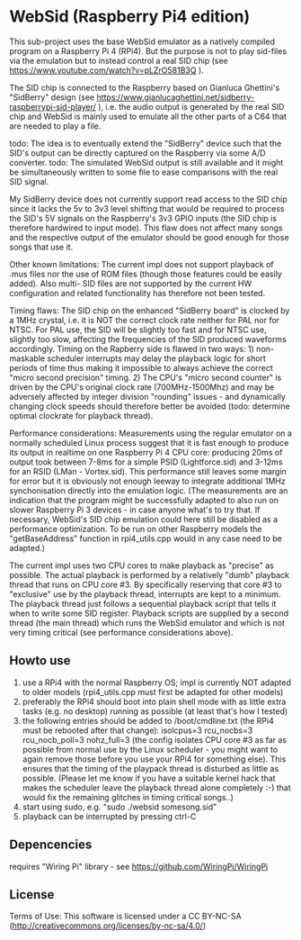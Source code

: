 # WebSid (Raspberry Pi4 edition)

This sub-project uses the base WebSid emulator as a natively compiled program on a 
Raspberry Pi 4 (RPi4). But the purpose is not to play sid-files via the emulation 
but to instead control a real SID chip (see https://www.youtube.com/watch?v=pLZrO581B3Q ).

The SID chip is connected to the Raspberry based on Gianluca Ghettini's "SidBerry" design 
(see https://www.gianlucaghettini.net/sidberry-raspberrypi-sid-player/ ), i.e. 
the audio output is generated by the real SID chip and WebSid is mainly used to 
emulate all the other parts of a C64 that are needed to play a file.

todo: The idea is to eventually extend the "SidBerry" device such that the SID's
output can be directly captured on the Raspberry via some A/D converter.
todo: The simulated WebSid output is still available and it might be simultaneously 
written to some file to ease comparisons with the real SID signal.

My SidBerry device does not currently support read access to the SID chip 
since it lacks the 5v to 3v3 level shifting that would be required to process the 
SID's 5V signals on the Raspberry's 3v3 GPIO inputs (the SID chip is therefore 
hardwired to input mode). This flaw does not affect many songs and the respective 
output of the emulator should be good enough for those songs that use it. 

Other known limitations: The current impl does not support playback of .mus files 
nor the use of ROM files (though those features could be easily added). Also multi-
SID files are not supported by the current HW configuration and related functionality 
has therefore not been tested.

Timing flaws: The SID chip on the enhanced "SidBerry board" is clocked by a 1MHz 
crystal, i.e. it is NOT the correct clock rate neither for PAL nor for NTSC. For PAL 
use, the SID will be slightly too fast and for NTSC use, slightly too slow, affecting 
the frequencies of the SID produced waveforms accordingly. Timing on the Rapberry side 
is flawed in two ways: 1) non-maskable scheduler interrupts may delay the playback logic 
for short periods of time thus making it impossible to always achieve the correct 
"micro second precision" timing. 2) The CPU's "micro second counter" is driven by the 
CPU's original clock rate (700MHz-1500Mhz) and may be adversely affected by integer 
division "rounding" issues - and dynamically changing clock speeds should therefore 
better be avoided (todo: determine optimal clockrate for playback thread).

Performance considerations: Measurements using the regular emulator on a normally 
scheduled Linux process suggest that it is fast enough to produce its output in realtime 
on one Raspberry Pi 4 CPU core: producing 20ms of output took between 7-8ms for a simple 
PSID (Lightforce.sid) and 3-12ms for an RSID (LMan - Vortex.sid). This performance still 
leaves some margin for error but it is obviously not enough leeway to integrate additional 
1MHz synchonisation directly into the emulation logic. (The measurements are an indication 
that the program might be successfully adapted to also run on slower Raspberry Pi 3 
devices - in case anyone what's to try that. If necessary, WebSid's SID chip emulation 
could here still be disabled as a performance optimization. To be run on other 
Raspberry models the "getBaseAddress" function in rpi4_utils.cpp would in any case need 
to be adapted.)

The current impl uses two CPU cores to make playback as "precise" as possible. The actual 
playback is performed by a relatively "dumb" playback thread that runs on CPU core #3. 
By specifically reserving that core #3 to "exclusive" use by the playback thread, 
interrupts are kept to a minimum. The playback thread just follows a sequential playback 
script that tells it when to write some SID register. Playback scripts are supplied by a 
second thread (the main thread) which runs the WebSid emulator and which is not very 
timing critical (see performance considerations above).



## Howto use

1) use a RPi4 with the normal Raspberry OS; impl is currently NOT adapted 
   to older models (rpi4_utils.cpp must first be adapted for other models)
2) preferably the RPi4 should boot into plain shell mode with as little extra 
   tasks (e.g. no desktop) running as possible (at least that's how I tested)
3) the following entries should be added to /boot/cmdline.txt (the RPi4 must
   be rebooted after that change): isolcpus=3 rcu_nocbs=3 rcu_nocb_poll=3 nohz_full=3 
   (the config isolates CPU core #3 as far as possible from normal use by the 
   Linux scheduler - you might want to again remove those before you use
   your RPi4 for something else). This ensures that the timing of the playpack
   thread is disturbed as little as possible. (Please let me know if you have a 
   suitable kernel hack that makes the scheduler leave the playback thread alone
   completely :-) that would fix the remaining glitches in timing critical songs..)
4) start using sudo, e.g. "sudo ./websid somesong.sid"
5) playback can be interrupted by pressing ctrl-C
   
   
## Depencencies

requires "Wiring Pi" library - see https://github.com/WiringPi/WiringPi

## License
Terms of Use: This software is licensed under a CC BY-NC-SA (http://creativecommons.org/licenses/by-nc-sa/4.0/)
